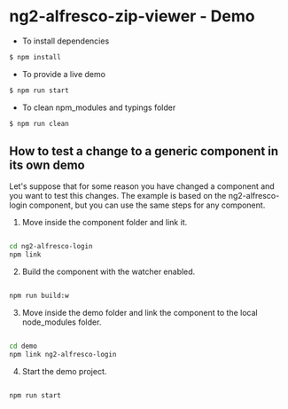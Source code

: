 # ng2-alfresco-zip-viewer - Demo

* To install dependencies

```sh
$ npm install
```

* To provide a live demo

```sh
$ npm run start
```

* To clean npm_modules and typings folder

```sh
$ npm run clean
```

## How to test a change to a generic component in its own demo

Let's suppose that for some reason you have changed a component and you want to test this changes.
The example is based on the ng2-alfresco-login component, but you can use the same steps for any component.


1.  Move inside the component folder and link it.
```sh

cd ng2-alfresco-login
npm link

```

2.  Build the component with the watcher enabled.
```sh

npm run build:w

```

3. Move inside the demo folder and link the component to the local node_modules folder.
```sh

cd demo
npm link ng2-alfresco-login

```

4. Start the demo project.
```sh

npm run start
```
